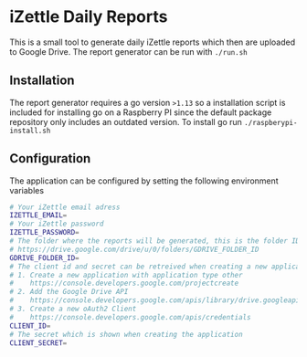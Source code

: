 # iZettle Daily Reports

This is a small tool to generate daily iZettle reports which then are uploaded to Google Drive. The report generator
can be run with `./run.sh`

## Installation

The report generator requires a go version `>1.13` so a installation script is included for installing
go on a Raspberry PI since the default package repository only includes an outdated version. 
To install go run `./raspberypi-install.sh`

## Configuration

The application can be configured by setting the following environment variables 

```bash
# Your iZettle email adress
IZETTLE_EMAIL=
# Your iZettle password
IZETTLE_PASSWORD=
# The folder where the reports will be generated, this is the folder ID which can be found in the folder url
# https://drive.google.com/drive/u/0/folders/GDRIVE_FOLDER_ID
GDRIVE_FOLDER_ID=
# The client id and secret can be retreived when creating a new application and oAuth2 client
# 1. Create a new application with application type other
#    https://console.developers.google.com/projectcreate
# 2. Add the Google Drive API 
#    https://console.developers.google.com/apis/library/drive.googleapis.com
# 3. Create a new oAuth2 Client 
#    https://console.developers.google.com/apis/credentials
CLIENT_ID=
# The secret which is shown when creating the application
CLIENT_SECRET=
```